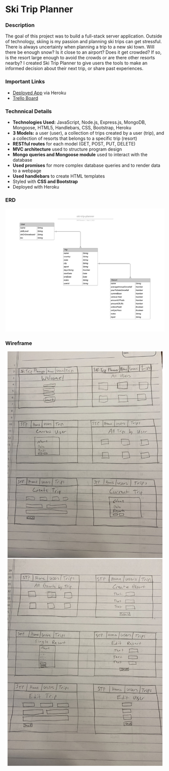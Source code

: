 # Ski Trip Planner

### Description

The goal of this project was to build a full-stack server application. Outside of technology, skiing is my passion and planning ski trips can get stressful. There is always uncertainty when planning a trip to a new ski town. Will there be enough snow? Is it close to an airport? Does it get crowded? If so, is the resort large enough to avoid the crowds or are there other resorts nearby? I created Ski Trip Planner to give users the tools to make an informed decision about their next trip, or share past experiences. 

### Important Links

* [Deployed App](https://ski-trip-planner.herokuapp.com/) via Heroku
* [Trello Board](https://trello.com/b/rtjGTjZA/ski-trip-planner)

### Technnical Details

* __Technologies Used:__ JavaScript, Node.js, Express.js, MongoDB, Mongoose, HTML5, Handlebars, CSS, Bootstrap, Heroku
* __3 Models:__ a user (user), a collection of trips created by a user (trip), and a collection of resorts that belongs to a specific trip (resort)
* __RESTful routes__ for each model (GET, POST, PUT, DELETE) 
* __MVC architecture__ used to structure program design
* __Mongo queries and Mongoose module__ used to interact with the database
* __Used promises__ for more complex database queries and to render data to a webpage
* __Used handlebars__ to create HTML templates
* Styled with __CSS and Bootstrap__
* Deployed with Heroku

### ERD
![ERD](/public/images/ski-trip-planner.jpeg)

### Wireframe
![Wireframe 1](/public/images/ski-trip-planner-wireframe1.jpg)
![Wireframe 2](/public/images/ski-trip-planner-wireframe2.jpg)
